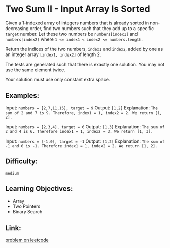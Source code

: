# Two Sum II - Input Array Is Sorted

Given a 1-indexed array of integers numbers that is already sorted in non-decreasing order, find two numbers such that they add up to a specific `target` number. Let these two numbers be `numbers[index1]` and `numbers[index2]` where `1 <= index1 < index2 <= numbers.length`.

Return the indices of the two numbers, `index1` and `index2`, added by one as an integer array `[index1, index2]` of length 2.

The tests are generated such that there is exactly one solution. You may not use the same element twice.

Your solution must use only constant extra space.


## Examples:

Input: `numbers = [2,7,11,15], target = 9`
Output: `[1,2]`
Explanation: `The sum of 2 and 7 is 9. Therefore, index1 = 1, index2 = 2. We return [1, 2].`


Input: `numbers = [2,3,4], target = 6`
Output: `[1,3]`
Explanation: `The sum of 2 and 4 is 6. Therefore index1 = 1, index2 = 3. We return [1, 3].`


Input: `numbers = [-1,0], target = -1`
Output: `[1,2]`
Explanation: `The sum of -1 and 0 is -1. Therefore index1 = 1, index2 = 2. We return [1, 2].`


## Difficulty:

`medium`

## Learning Objectives:

+ Array
+ Two Pointers
+ Binary Search



## Link:

[problem on leetcode](https://leetcode.com/problems/two-sum-ii-input-array-is-sorted/)